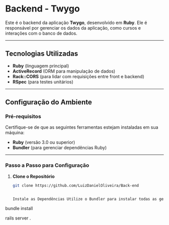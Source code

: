 # Backend - Twygo

Este é o backend da aplicação **Twygo**, desenvolvido em **Ruby**. Ele é responsável por gerenciar os dados da aplicação, como cursos e interações com o banco de dados.

---

## Tecnologias Utilizadas

- **Ruby** (linguagem principal)
- **ActiveRecord** (ORM para manipulação de dados)
- **Rack::CORS** (para lidar com requisições entre front e backend)
- **RSpec** (para testes unitários)

---

## Configuração do Ambiente

### Pré-requisitos

Certifique-se de que as seguintes ferramentas estejam instaladas em sua máquina:
- **Ruby** (versão 3.0 ou superior)
- **Bundler** (para gerenciar dependências Ruby)

---

### Passo a Passo para Configuração

1. **Clone o Repositório**
   ```bash
   git clone https://github.com/LuizDanielOliveira/Back-end
   
   
   Instale as Dependências Utilize o Bundler para instalar todas as gems necessárias:
  bundle install
  
  rails server .
